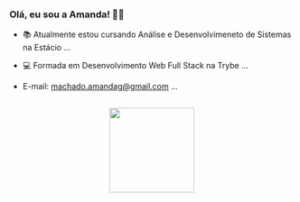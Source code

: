 ### Olá, eu sou a Amanda! 👾👋
- 📚 Atualmente estou cursando Análise e Desenvolvimeneto de Sistemas na Estácio ...
- 💻 Formada em Desenvolvimento Web Full Stack na Trybe ...
- E-mail: machado.amandag@gmail.com ...

  ##

<div align="center">
  <a href="https://github.com/mandioquynha">
  <img height="150em" src="https://github-readme-stats.vercel.app/api/top-langs/?username=amandamachadodev&hide_progress=true&theme=catppuccin_mocha"/>
<!--   <img height="150em" src="https://github-readme-stats.vercel.app/api?username=amandamachadodev&show_icons=true&theme=catppuccin_mocha"/> -->
</div>

